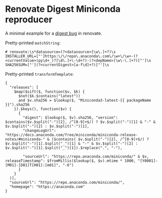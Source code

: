 # Renovate Digest Miniconda reproducer

A minimal example for a [digest bug](https://github.com/renovatebot/renovate/discussions/28343#discussioncomment-9509852) in renovate.

Pretty-printed `matchString`:

```
# renovate:\s*datasource=(?<datasource>[\w\.]+?)\s
INSTALLER_URL=["']https:\/\/repo\.anaconda\.com\/\w+\/\w+-(?<currentValue>(py\d+_)?[\d\.]+\-\d+?)-(?<depName>[\w\-\.]+?)["']\s
SHA256SUM=["'](?<currentDigest>[a-f\d]+?)["']\s
```

Pretty-printed `transformTemplate`:

```
{
  "releases": [
    $map($sift($, function($v, $k) {
      $not($k.$contains("latest"))
      and $v.sha256 = $lookup($, "Miniconda3-latest-{{ packageName }}").sha256
    }).$keys(), function($v) {
      {
        "digest": $lookup($, $v).sha256, "version": $contains($v.$split("-")[2], /^[0-9]+$/) ? $v.$split("-")[1] & "-" & $v.$split("-")[2] : $v.$split("-")[1],
        "changeLogUrl": "https://docs.anaconda.com/free/miniconda/miniconda-release-notes/#miniconda-" & ($contains( $v.$split("-")[2], /^[0-9]+$/) ? $v.$split("-")[1].$split("_")[1] & "-" & $v.$split("-")[2] : $v.$split("-")[1].$split("_")[1]).$replace(".", "-"),

        "sourceUrl": "https://repo.anaconda.com/miniconda/" & $v, releaseTimestamp": $fromMillis($lookup($, $v).mtime * 1000, "[Y0001]-[M01]-[D01]T[H01]:[m01]", "-6")
      }
    }
  )],
  "sourceUrl": "https://repo.anaconda.com/miniconda/",
  "homepage": "https://anaconda.com"
}
```

